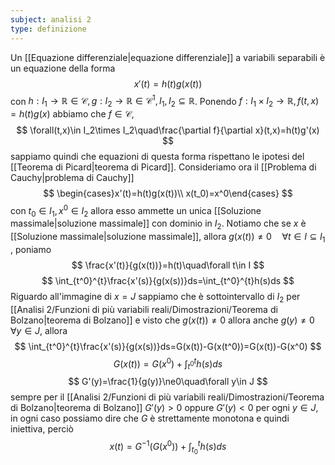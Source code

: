 ```yaml
---
subject: analisi 2
type: definizione
---
```

Un [[Equazione differenziale|equazione differenziale]] a variabili separabili è un equazione della forma
$$
x'(t)=h(t)g(x(t))
$$
con $h:I_1\to\mathbb{R}\in\mathcal{C},g:I_2\to\mathbb{R}\in\mathcal{C}^1,I_1,I_2\subseteq\mathbb{R}$.
Ponendo $f:I_1\times I_2\to\mathbb{R},f(t,x)=h(t)g(x)$ abbiamo che $f\in\mathcal{C},$
$$
\forall(t,x)\in I_2\times I_2\quad\frac{\partial f}{\partial x}(t,x)=h(t)g'(x)
$$
sappiamo quindi che equazioni di questa forma rispettano le ipotesi del [[Teorema di Picard|teorema di Picard]].
Consideriamo ora il [[Problema di Cauchy|problema di Cauchy]]
$$
\begin{cases}x'(t)=h(t)g(x(t))\\ x(t_0)=x^0\end{cases}
$$
con $t_0\in I_1,x^0\in I_2$ allora esso ammette un unica [[Soluzione massimale|soluzione massimale]] con dominio in $I_2$.
Notiamo che se $x$ è [[Soluzione massimale|soluzione massimale]], allora $g(x(t))\ne 0\quad\forall t\in I\subseteq I_1$ , poniamo
$$
\frac{x'(t)}{g(x(t))}=h(t)\quad\forall t\in I
$$
$$
\int_{t^0}^{t}\frac{x'(s)}{g(x(s))}ds=\int_{t^0}^{t}h(s)ds
$$
Riguardo all'immagine di $x=J$ sappiamo che è sottointervallo di $I_2$ per [[Analisi 2/Funzioni di più variabili reali/Dimostrazioni/Teorema di Bolzano|teorema di Bolzano]] e visto che $g(x(t))\ne 0$ allora anche $g(y)\ne 0\quad\forall y\in J$, allora
$$
\int_{t^0}^{t}\frac{x'(s)}{g(x(s))}ds=G(x(t))-G(x(t^0))=G(x(t))-G(x^0)
$$
$$
G(x(t))=G(x^0)+\int_{t^0}^{t}h(s)ds
$$
$$
G'(y)=\frac{1}{g(y)}\ne0\quad\forall y\in J
$$
sempre per il [[Analisi 2/Funzioni di più variabili reali/Dimostrazioni/Teorema di Bolzano|teorema di Bolzano]] $G'(y)>0$ oppure $G'(y)<0$ per ogni $y\in J$, in ogni caso possiamo dire che $G$ è strettamente monotona e quindi iniettiva, perciò 
$$
x(t)=G^{-1}(G(x^0))+\int_{t_0}^{t}h(s)ds
$$